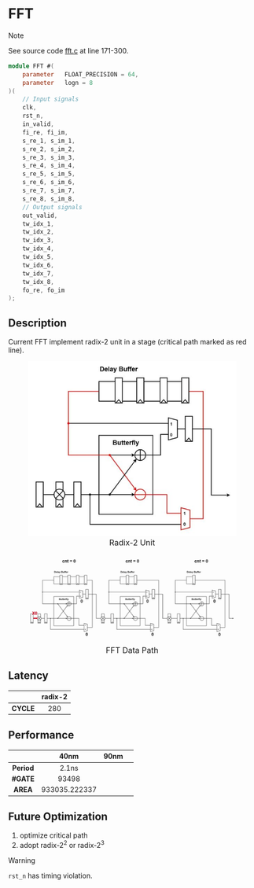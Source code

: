 # FFT

> [!NOTE]  
> See source code [fft.c](/software/fft.c#L171) at line 171-300.


``` verilog
module FFT #(
    parameter   FLOAT_PRECISION = 64,
    parameter   logn = 8
)(
    // Input signals
    clk,
    rst_n,
    in_valid,
    fi_re, fi_im,
    s_re_1, s_im_1,
    s_re_2, s_im_2,
    s_re_3, s_im_3,
    s_re_4, s_im_4,
    s_re_5, s_im_5,
    s_re_6, s_im_6,
    s_re_7, s_im_7,
    s_re_8, s_im_8,
    // Output signals
    out_valid,
    tw_idx_1, 
    tw_idx_2, 
    tw_idx_3,
    tw_idx_4,
    tw_idx_5,
    tw_idx_6,
    tw_idx_7,
    tw_idx_8,
    fo_re, fo_im
);
```

## Description
Current FFT implement radix-2 unit in a stage (critical path marked as red line).
<!-- <figure>
  <img src="./img/radix-2.jpg" />
  <figcaption>Radix-2 Unit</figcaption>
</figure>
<figure>
  <img src="./img/radix-2%20data%20flow.gif" />
  <figcaption>FFT Data Path</figcaption>
</figure> -->
<div style="text-align: center;"> 
    <figure> 
        <img src="./img/radix-2.jpg" alt="Radix-2 Unit" style="max-width: 100%;" /> 
        <figcaption style="font-size: 16px;">Radix-2 Unit</figcaption> 
    </figure> 
</div> 
<div style="text-align: center;"> 
    <figure> 
        <img src="./img/radix-2%20data%20flow.gif" alt="FFT Data Path" style="max-width: 100%;" /> 
        <figcaption style="font-size: 16px;">FFT Data Path</figcaption> 
    </figure> 
</div>

## Latency
|           | radix-2   |
|:---:      |:---:      |
| **CYCLE** | 280       |

## Performance
|               | 40nm          | 90nm  |       |
|:---:          |:---:          |:---:  |:---:  |
| **Period**    | 2.1ns         |       |       |
| **#GATE**     | 93498         |       |       |
| **AREA**      | 933035.222337 |       |       |

## Future Optimization
1. optimize critical path
2. adopt radix-$2^2$ or radix-$2^3$

> [!WARNING]  
> `rst_n` has timing violation.